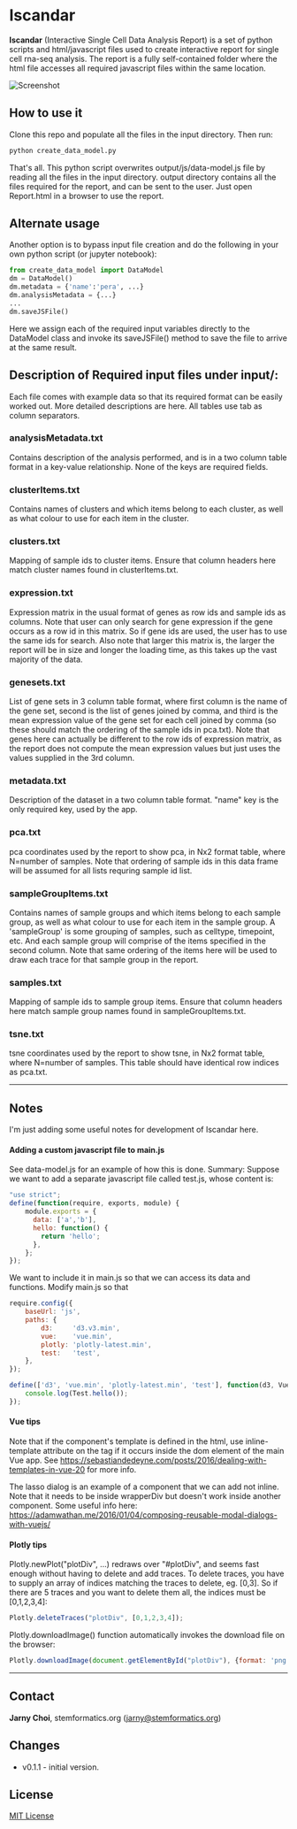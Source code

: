 Iscandar
======
**Iscandar** (Interactive Single Cell Data Analysis Report) is a set of python scripts and html/javascript files used to create interactive report for single cell rna-seq analysis. The report is a fully self-contained folder where the html file accesses all required javascript files within the same location.

![Screenshot](https://github.com/jarny/iscandar/assets/Screenshot1.png)

## How to use it
Clone this repo and populate all the files in the input directory. Then run:
```bash
python create_data_model.py
```
That's all. This python script overwrites output/js/data-model.js file by reading all the files in the input directory. output directory contains all the files required for the report, and can be sent to the user. Just open Report.html in a browser to use the report.

## Alternate usage
Another option is to bypass input file creation and do the following in your own python script (or jupyter notebook): 
```python
from create_data_model import DataModel
dm = DataModel()
dm.metadata = {'name':'pera', ...}
dm.analysisMetadata = {...}
...
dm.saveJSFile()
```
Here we assign each of the required input variables directly to the DataModel class and invoke its saveJSFile() method to save the file to arrive at the same result.

## Description of Required input files under input/:
Each file comes with example data so that its required format can be easily worked out. More detailed descriptions are here. All tables use tab as column separators.

### analysisMetadata.txt
Contains description of the analysis performed, and is in a two column table format in a key-value relationship. None of the keys are required fields.

### clusterItems.txt
Contains names of clusters and which items belong to each cluster, as well as what colour to use for each item in the cluster.

### clusters.txt
Mapping of sample ids to cluster items. Ensure that column headers here match cluster names found in clusterItems.txt.

### expression.txt
Expression matrix in the usual format of genes as row ids and sample ids as columns. Note that user can only search for gene expression if the gene occurs as a row id in this matrix. So if gene ids are used, the user has to use the same ids for search. Also note that larger this matrix is, the larger the report will be in size and longer the loading time, as this takes up the vast majority of the data.

### genesets.txt
List of gene sets in 3 column table format, where first column is the name of the gene set, second is the list of genes joined by comma, and third is the mean expression value of the gene set for each cell joined by comma (so these should match the ordering of the sample ids in pca.txt). Note that genes here can actually be different to the row ids of expression matrix, as the report does not compute the mean expression values but just uses the values supplied in the 3rd column.

### metadata.txt
Description of the dataset in a two column table format. "name" key is the only required key, used by the app.

### pca.txt
pca coordinates used by the report to show pca, in Nx2 format table, where N=number of samples. Note that ordering of sample ids in this data frame will be assumed for all lists requring sample id list.

### sampleGroupItems.txt
Contains names of sample groups and which items belong to each sample group, as well as what colour to use for each item in the sample group. A 'sampleGroup' is some grouping of samples, such as celltype, timepoint, etc. And each sample group will comprise of the items specified in the second column. Note that same ordering of the items here will be used to draw each trace for that sample group in the report.

### samples.txt
Mapping of sample ids to sample group items. Ensure that column headers here match sample group names found in sampleGroupItems.txt.

### tsne.txt
tsne coordinates used by the report to show tsne, in Nx2 format table, where N=number of samples. This table should have identical row indices as pca.txt.


---

## Notes
I'm just adding some useful notes for development of Iscandar here.

#### Adding a custom javascript file to main.js
See data-model.js for an example of how this is done. Summary:
Suppose we want to add a separate javascript file called test.js, whose content is:

```javascript
"use strict";
define(function(require, exports, module) {
	module.exports = {
	  data: ['a','b'],
	  hello: function() {
		return 'hello';
	  },
	};
});
```

We want to include it in main.js so that we can access its data and functions. Modify main.js so that
```javascript
require.config({
    baseUrl: 'js',
    paths: {
        d3:     'd3.v3.min',
        vue:	'vue.min',
        plotly: 'plotly-latest.min',
        test: 	'test',
    },
});

define(['d3', 'vue.min', 'plotly-latest.min', 'test'], function(d3, Vue, Plotly, Test) {
	console.log(Test.hello());
});
```

#### Vue tips
Note that if the component's template is defined in the html, use inline-template attribute on the tag if it occurs inside the dom element of the main Vue app. 
See https://sebastiandedeyne.com/posts/2016/dealing-with-templates-in-vue-20 for more info.

The lasso dialog is an example of a component that we can add not inline. Note that it needs to be inside wrapperDiv but doesn't work inside another component. Some useful info here: https://adamwathan.me/2016/01/04/composing-reusable-modal-dialogs-with-vuejs/


#### Plotly tips
Plotly.newPlot("plotDiv", ...) redraws over "#plotDiv", and seems fast enough without having to delete and add traces. To delete traces, you have to supply an array of indices matching the traces to delete, eg. [0,3]. So if there are 5 traces and you want to delete them all, the indices must be [0,1,2,3,4]:
```javascript
Plotly.deleteTraces("plotDiv", [0,1,2,3,4]);
```

Plotly.downloadImage() function automatically invokes the download file on the browser:
```javascript
Plotly.downloadImage(document.getElementById("plotDiv"), {format: 'png', width: 1000, height: 700, filename: "myfile"});
```
---

## Contact
**Jarny Choi**, stemformatics.org (jarny@stemformatics.org)

## Changes 
* v0.1.1 - initial version.

## License
[MIT License](LICENSE.txt)

